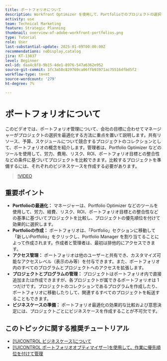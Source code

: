 ```yaml
---
title: ポートフォリオについて
description: Workfront Optimizer を使用して、Portfolioでのプロジェクトの選択を最適化し、管理アクセスを備えたポートフォリオを作成し、プロジェクトとプログラムを整理し、十分な情報に基づいた意思決定のためにビジネスケースを準備します。
activity: use
team: Technical Marketing
feature: Strategic Planning
thumbnail: overview-of-adobe-workfront-portfolios.png
type: Tutorial
role: User
last-substantial-update: 2025-01-09T00:00:00Z
recommendations: noDisplay,catalog
jira: KT-13837
level: Beginner
exl-id: daa4c8f8-9b15-4de1-8976-547a6362e952
source-git-commit: 3fc3a58c829769ca06ffb93971ac75516dfbd5f2
workflow-type: tm+mt
source-wordcount: '279'
ht-degree: 7%

---
```


# ポートフォリオについて

このビデオでは、ポートフォリオ管理について、会社の目標に合わせてマネージャーがプロジェクトの選択を最適化する方法に重点を置いて説明します。&#x200B; 共有リソース、予算、スケジュールについて競合するプロジェクトのコレクションとして、ポートフォリオの概念を紹介します。&#x200B; 管理者は、Portfolio Optimizer などのツールを使用して、労力、費用、リスク、ROI、ポートフォリオ目標との整合性などの条件に基づいてプロジェクトを比較できます。&#x200B; 比較するプロジェクトを準備するには、それぞれのビジネスケースを作成する必要があります。&#x200B;


>[!VIDEO](https://video.tv.adobe.com/v/3442807/?quality=12&learn=on&enablevpops)

## 重要ポイント

* **Portfolioの最適化：** マネージャーは、Portfolio Optimizer などのツールを使用して、労力、経費、リスク、ROI、ポートフォリオ目標との整合性などの基準に基づいてプロジェクトを比較し、プロジェクトの優先順位を付けて効果的に選択します。
* **Portfolioの作成：** ポートフォリオは、「Portfolio」セクションに移動して「新しいPortfolio」をクリックし、Portfolio Manager を割り当てることによって作成されます。&#x200B; 作成者と管理者は、最初は排他的にアクセスできます。&#x200B;
* **アクセス管理：** ポートフォリオは他のユーザーと共有でき、カスタマイズ可能なアクセスレベル（表示のみ等）を付与できます。また、ポートフォリオ内のすべてのプログラムとプロジェクトへのアクセスを拡張します。&#x200B;
* **プロジェクトとプログラムの管理：** プロジェクトはポートフォリオ内で直接追加または作成できますが、各プロジェクトが属できるポートフォリオは 1 つだけです。&#x200B; プロジェクトのコレクションであるプログラムを作成したり、ポートフォリオに移動したりして、関連するすべてのプロジェクトを転送することもできます。&#x200B;
* **ビジネスケースの準備：** ポートフォリオ最適化の効果的な比較および意思決定には、プロジェクトごとにビジネスケースを作成することが不可欠です。&#x200B;


## このトピックに関する推奨チュートリアル

* [[!UICONTROL ビジネスケース]について](/help/portfolios-and-programs/introduction-to-the-business-case.md)
* [[!UICONTROL ポートフォリオオプティマイザー]を使用して、作業に優先順位を付けて管理](/help/portfolios-and-programs/prioritize-and-manage-work-with-portfolios.md)

